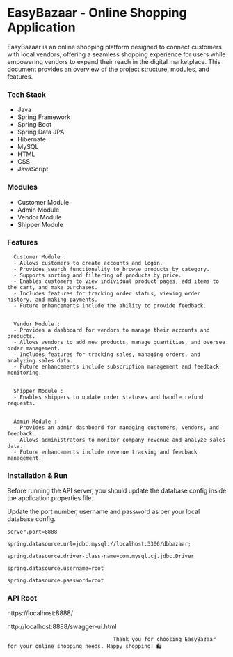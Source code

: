 
# EasyBazaar - Online Shopping Application    
EasyBazaar is an online shopping platform designed to connect customers with local vendors, offering a seamless shopping experience for users while empowering vendors to expand their reach in 
 the digital marketplace. This document provides an overview of the project structure, modules, and features.


### Tech Stack
 
- Java
- Spring Framework
- Spring Boot
- Spring Data JPA
- Hibernate
- MySQL
- HTML
- CSS
- JavaScript  


### Modules
- Customer Module
- Admin Module
- Vendor Module  
- Shipper Module

### Features


      Customer Module : 
      - Allows customers to create accounts and login.
      - Provides search functionality to browse products by category.
      - Supports sorting and filtering of products by price.
      - Enables customers to view individual product pages, add items to the cart, and make purchases.
      - Includes features for tracking order status, viewing order history, and making payments.
      - Future enhancements include the ability to provide feedback.


      Vendor Module : 
      - Provides a dashboard for vendors to manage their accounts and products.
      - Allows vendors to add new products, manage quantities, and oversee order management.
      - Includes features for tracking sales, managing orders, and analyzing sales data.
      - Future enhancements include subscription management and feedback monitoring.

      
      Shipper Module : 
      - Enables shippers to update order statuses and handle refund requests.

      
      Admin Module : 
      - Provides an admin dashboard for managing customers, vendors, and feedback.
      - Allows administrators to monitor company revenue and analyze sales data.
      - Future enhancements include revenue tracking and feedback management.





### Installation & Run

Before running the API server, you should update the database config inside the application.properties file.

Update the port number, username and password as per your local database config.

    server.port=8888

    spring.datasource.url=jdbc:mysql://localhost:3306/dbbazaar;
    
    spring.datasource.driver-class-name=com.mysql.cj.jdbc.Driver
    
    spring.datasource.username=root
    
    spring.datasource.password=root
### API Root 

https://localhost:8888/

http://localhost:8888/swagger-ui.html


 




                                      Thank you for choosing EasyBazaar for your online shopping needs. Happy shopping! 🛍️
